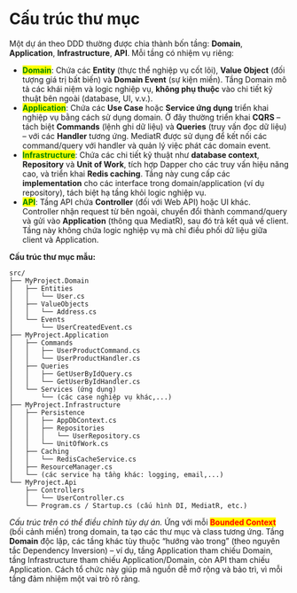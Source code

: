 # Cấu trúc thư mục

Một dự án theo DDD thường được chia thành bốn tầng: **Domain**, **Application**, **Infrastructure**, **API**. Mỗi tầng có nhiệm vụ riêng:

* <mark style="color:green;">**Domain**</mark>: Chứa các **Entity** (thực thể nghiệp vụ cốt lõi), **Value Object** (đối tượng giá trị bất biến) và **Domain Event** (sự kiện miền). Tầng Domain mô tả các khái niệm và logic nghiệp vụ, **không phụ thuộc** vào chi tiết kỹ thuật bên ngoài (database, UI, v.v.).
* <mark style="color:green;">**Application**</mark>: Chứa các **Use Case** hoặc **Service ứng dụng** triển khai nghiệp vụ bằng cách sử dụng domain. Ở đây thường triển khai **CQRS** – tách biệt **Commands** (lệnh ghi dữ liệu) và **Queries** (truy vấn đọc dữ liệu) – với các **Handler** tương ứng. MediatR được sử dụng để kết nối các command/query với handler và quản lý việc phát các domain event.
* <mark style="color:green;">**Infrastructure**</mark>: Chứa các chi tiết kỹ thuật như **database context**, **Repository** và **Unit of Work**, tích hợp Dapper cho các truy vấn hiệu năng cao, và triển khai **Redis caching**. Tầng này cung cấp các **implementation** cho các interface trong domain/application (ví dụ repository), tách biệt hạ tầng khỏi logic nghiệp vụ​.
* <mark style="color:green;">**API**</mark>: Tầng API chứa **Controller** (đối với Web API) hoặc UI khác. Controller nhận request từ bên ngoài, chuyển đổi thành command/query và gửi vào **Application** (thông qua MediatR), sau đó trả kết quả về client. Tầng này không chứa logic nghiệp vụ mà chỉ điều phối dữ liệu giữa client và Application.

**Cấu trúc thư mục mẫu:**

```plaintext
src/
├── MyProject.Domain
│   ├── Entities
│   │   └── User.cs
│   ├── ValueObjects
│   │   └── Address.cs
│   └── Events
│       └── UserCreatedEvent.cs
├── MyProject.Application
│   ├── Commands
│   │   ├── UserProductCommand.cs
│   │   └── UserProductHandler.cs
│   ├── Queries
│   │   ├── GetUserByIdQuery.cs
│   │   └── GetUserByIdHandler.cs
│   └── Services (ứng dụng)
│       └── (các case nghiệp vụ khác,...)
├── MyProject.Infrastructure
│   ├── Persistence
│   │   ├── AppDbContext.cs
│   │   ├── Repositories
│   │   │   └── UserRepository.cs
│   │   └── UnitOfWork.cs
│   ├── Caching
│   │   └── RedisCacheService.cs
│   ├── ResourceManager.cs
│   └── (các service hạ tầng khác: logging, email,...)
└── MyProject.Api
    ├── Controllers
    │   └── UserController.cs
    └── Program.cs / Startup.cs (cấu hình DI, MediatR, etc.)
```

_Cấu trúc trên có thể điều chỉnh tùy dự án._ Ứng với mỗi <mark style="color:red;">**Bounded Context**</mark> (bối cảnh miền) trong domain, ta tạo các thư mục và class tương ứng. Tầng **Domain** độc lập, các tầng khác tùy thuộc “hướng vào trong” (theo nguyên tắc Dependency Inversion) – ví dụ, tầng Application tham chiếu Domain, tầng Infrastructure tham chiếu Application/Domain, còn API tham chiếu Application​. Cách tổ chức này giúp mã nguồn dễ mở rộng và bảo trì, vì mỗi tầng đảm nhiệm một vai trò rõ ràng.

